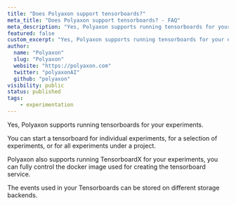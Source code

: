 ```yaml
---
title: "Does Polyaxon support tensorboards?"
meta_title: "Does Polyaxon support tensorboards? - FAQ"
meta_description: "Yes, Polyaxon supports running tensorboards for your experiments."
featured: false
custom_excerpt: "Yes, Polyaxon supports running tensorboards for your experiments."
author:
  name: "Polyaxon"
  slug: "Polyaxon"
  website: "https://polyaxon.com"
  twitter: "polyaxonAI"
  github: "polyaxon"
visibility: public
status: published
tags:
    - experimentation
---
```


Yes, Polyaxon supports running tensorboards for your experiments.

You can start a tensorboard for individual experiments, for a selection of experiments, or for all experiments under a project. 

Polyaxon also supports running TensorboardX for your experiments, you can fully control the docker image used for creating the tensorboard service.

The events used in your Tensorboards can be stored on different storage backends.
